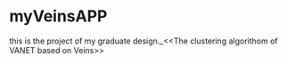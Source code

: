 # myVeinsAPP
 this is the project of my graduate design._&lt;&lt;The clustering algorithom of VANET based on Veins>>
